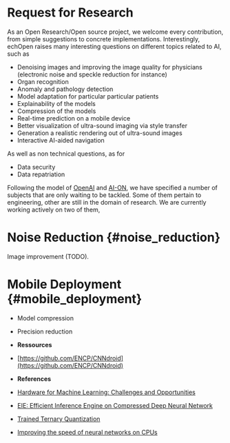 # Request for Research

As an Open Research/Open source project, we welcome every contribution, from simple suggestions to concrete implementations. Interestingly, echOpen raises many interesting questions on different topics related to AI, such as

* Denoising images and improving the image quality for physicians \(electronic noise and speckle reduction for instance\)
* Organ recognition
* Anomaly and pathology detection
* Model adaptation for particular particular patients
* Explainability of the models
* Compression of the models
* Real-time prediction on a mobile device
* Better visualization of ultra-sound imaging via style transfer
* Generation a realistic rendering out of ultra-sound images
* Interactive AI-aided navigation

As well as non technical questions, as for

* Data security
* Data repatriation

Following the model of [OpenAI](https://openai.com/requests-for-research/) and [AI-ON](http://ai-on.org/), we have specified a number of subjects that are only waiting to be tackled. Some of them pertain to engineering, other are still in the domain of research. We are currently working actively on two of them,
 
# Noise Reduction {#noise_reduction}

Image improvement (TODO).

# Mobile Deployment {#mobile_deployment}

* Model compression
* Precision reduction

* **Ressources**
 * [https://github.com/ENCP/CNNdroid](https://github.com/ENCP/CNNdroid)
* **References**
 * [Hardware for Machine Learning: Challenges and Opportunities](https://arxiv.org/abs/1612.07625)
 * [ EIE: Efficient Inference Engine on Compressed Deep Neural Network](https://arxiv.org/abs/1602.01528)
 * [Trained Ternary Quantization]()
 * [Improving the speed of neural networks on CPUs](https://static.googleusercontent.com/media/research.google.com/fr//pubs/archive/37631.pdf)